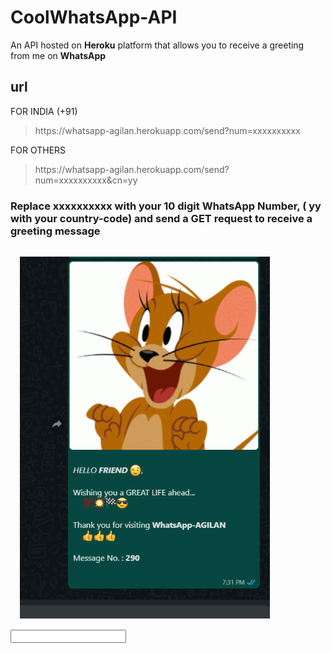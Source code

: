 # CoolWhatsApp-API
An API hosted on **Heroku** platform that allows you to receive a greeting from me on **WhatsApp**

## url
FOR INDIA (+91)
> htt<span>ps://</span>whatsapp-agilan.herokuapp.com/send?num=xxxxxxxxxx

FOR OTHERS 
> htt<span>ps://</span>whatsapp-agilan.herokuapp.com/send?num=xxxxxxxxxx&cn=yy
### Replace **xxxxxxxxxx** with your **10 digit WhatsApp Number**, ( **yy** with your **country-code**) and send a GET request to receive a greeting message
<img src="screenshot.png" width=400 style="margin:15px"><br>
<input type = "text">